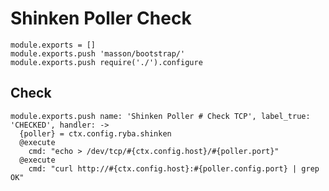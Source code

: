 
# Shinken Poller Check

    module.exports = []
    module.exports.push 'masson/bootstrap/'
    module.exports.push require('./').configure

## Check

    module.exports.push name: 'Shinken Poller # Check TCP', label_true: 'CHECKED', handler: ->
      {poller} = ctx.config.ryba.shinken
      @execute
        cmd: "echo > /dev/tcp/#{ctx.config.host}/#{poller.port}"
      @execute
        cmd: "curl http://#{ctx.config.host}:#{poller.config.port} | grep OK"
